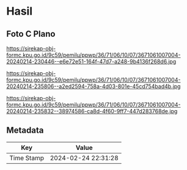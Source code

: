 # Hasil

## Foto C Plano

https://sirekap-obj-formc.kpu.go.id/9c59/pemilu/ppwp/36/71/06/10/07/3671061007004-20240214-230446--e6e72e51-164f-47d7-a248-9b4136f268d6.jpg

https://sirekap-obj-formc.kpu.go.id/9c59/pemilu/ppwp/36/71/06/10/07/3671061007004-20240214-235806--a2ed2594-758a-4d03-801e-45cd754bad4b.jpg

https://sirekap-obj-formc.kpu.go.id/9c59/pemilu/ppwp/36/71/06/10/07/3671061007004-20240214-235832--38974586-ca8d-4f60-9ff7-447d283768de.jpg


## Metadata

| Key        | Value               |
| ---------- | ------------------- |
| Time Stamp | 2024-02-24 22:31:28 |



